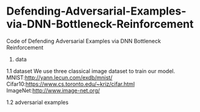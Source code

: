 # Defending-Adversarial-Examples-via-DNN-Bottleneck-Reinforcement
Code of Defending Adversarial Examples via DNN Bottleneck Reinforcement

1. data

1.1 dataset
We use three classical image dataset to train our model.
MNIST:http://yann.lecun.com/exdb/mnist/
Cifar10:https://www.cs.toronto.edu/~kriz/cifar.html
ImageNet:http://www.image-net.org/

1.2 adversarial examples
